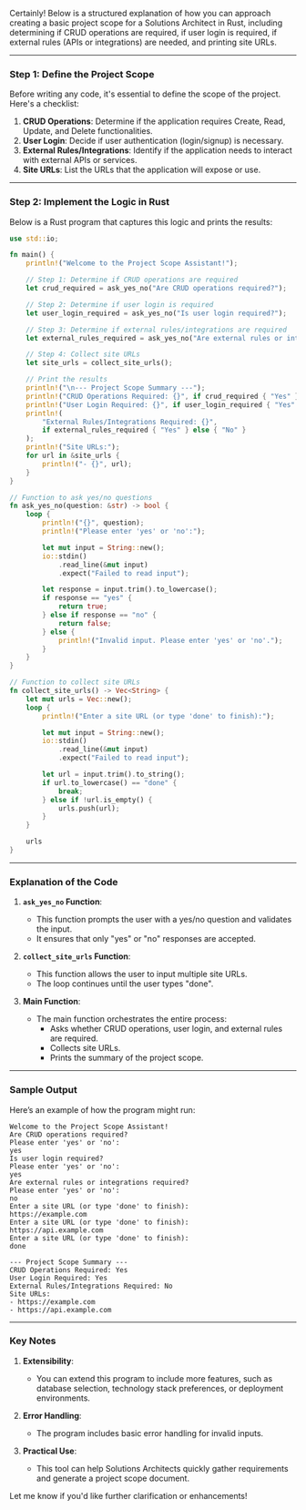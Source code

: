 Certainly! Below is a structured explanation of how you can approach creating a basic project scope for a Solutions Architect in Rust, including determining if CRUD operations are required, if user login is required, if external rules (APIs or integrations) are needed, and printing site URLs.

---

### **Step 1: Define the Project Scope**
Before writing any code, it's essential to define the scope of the project. Here's a checklist:
1. **CRUD Operations**: Determine if the application requires Create, Read, Update, and Delete functionalities.
2. **User Login**: Decide if user authentication (login/signup) is necessary.
3. **External Rules/Integrations**: Identify if the application needs to interact with external APIs or services.
4. **Site URLs**: List the URLs that the application will expose or use.

---

### **Step 2: Implement the Logic in Rust**
Below is a Rust program that captures this logic and prints the results:

```rust
use std::io;

fn main() {
    println!("Welcome to the Project Scope Assistant!");

    // Step 1: Determine if CRUD operations are required
    let crud_required = ask_yes_no("Are CRUD operations required?");

    // Step 2: Determine if user login is required
    let user_login_required = ask_yes_no("Is user login required?");

    // Step 3: Determine if external rules/integrations are required
    let external_rules_required = ask_yes_no("Are external rules or integrations required?");

    // Step 4: Collect site URLs
    let site_urls = collect_site_urls();

    // Print the results
    println!("\n--- Project Scope Summary ---");
    println!("CRUD Operations Required: {}", if crud_required { "Yes" } else { "No" });
    println!("User Login Required: {}", if user_login_required { "Yes" } else { "No" });
    println!(
        "External Rules/Integrations Required: {}",
        if external_rules_required { "Yes" } else { "No" }
    );
    println!("Site URLs:");
    for url in &site_urls {
        println!("- {}", url);
    }
}

// Function to ask yes/no questions
fn ask_yes_no(question: &str) -> bool {
    loop {
        println!("{}", question);
        println!("Please enter 'yes' or 'no':");

        let mut input = String::new();
        io::stdin()
            .read_line(&mut input)
            .expect("Failed to read input");

        let response = input.trim().to_lowercase();
        if response == "yes" {
            return true;
        } else if response == "no" {
            return false;
        } else {
            println!("Invalid input. Please enter 'yes' or 'no'.");
        }
    }
}

// Function to collect site URLs
fn collect_site_urls() -> Vec<String> {
    let mut urls = Vec::new();
    loop {
        println!("Enter a site URL (or type 'done' to finish):");

        let mut input = String::new();
        io::stdin()
            .read_line(&mut input)
            .expect("Failed to read input");

        let url = input.trim().to_string();
        if url.to_lowercase() == "done" {
            break;
        } else if !url.is_empty() {
            urls.push(url);
        }
    }

    urls
}
```

---

### **Explanation of the Code**
1. **`ask_yes_no` Function**:
   - This function prompts the user with a yes/no question and validates the input.
   - It ensures that only "yes" or "no" responses are accepted.

2. **`collect_site_urls` Function**:
   - This function allows the user to input multiple site URLs.
   - The loop continues until the user types "done".

3. **Main Function**:
   - The main function orchestrates the entire process:
     - Asks whether CRUD operations, user login, and external rules are required.
     - Collects site URLs.
     - Prints the summary of the project scope.

---

### **Sample Output**
Here’s an example of how the program might run:

```
Welcome to the Project Scope Assistant!
Are CRUD operations required?
Please enter 'yes' or 'no':
yes
Is user login required?
Please enter 'yes' or 'no':
yes
Are external rules or integrations required?
Please enter 'yes' or 'no':
no
Enter a site URL (or type 'done' to finish):
https://example.com
Enter a site URL (or type 'done' to finish):
https://api.example.com
Enter a site URL (or type 'done' to finish):
done

--- Project Scope Summary ---
CRUD Operations Required: Yes
User Login Required: Yes
External Rules/Integrations Required: No
Site URLs:
- https://example.com
- https://api.example.com
```

---

### **Key Notes**
1. **Extensibility**:
   - You can extend this program to include more features, such as database selection, technology stack preferences, or deployment environments.

2. **Error Handling**:
   - The program includes basic error handling for invalid inputs.

3. **Practical Use**:
   - This tool can help Solutions Architects quickly gather requirements and generate a project scope document.

Let me know if you'd like further clarification or enhancements!
